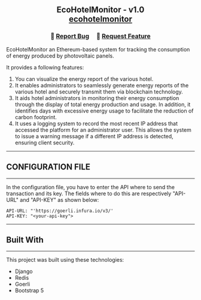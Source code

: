
<h2 align="center">
    EcoHotelMonitor - v1.0 <br/>
    <a href="http://134.209.237.228/">ecohotelmonitor</a>
</h2>

<h3 align="center">
    🔹
    <a href="https://github.com/joecarian/EcoHotelMonitor/issues">Report Bug</a> &nbsp; &nbsp;
    🔹
    <a href="https://github.com/joecarian/EcoHotelMonitor/issues">Request Feature</a>
</h3>

EcoHotelMonitor an Ethereum-based system for tracking the consumption of energy produced by photovoltaic panels.

It provides a following features: 
1. You can visualize the energy report of the various hotel.
2. It enables administrators to seamlessly generate energy reports of the various hotel and securely transmit them via blockchain technology.
3. It aids hotel administrators in monitoring
their energy consumption through the display of total
energy production and usage. In addition, it identifies
days with excessive energy usage to facilitate the
reduction of carbon footprint.
4. It uses a logging system to record the
most recent IP address that accessed the platform for an
administrator user. This allows the system to issue a
warning message if a different IP address is detected,
ensuring client security.

----

## CONFIGURATION FILE
---
In the configuration file, you have to enter the API where to send the transaction and its key. The fields where to do this are respectively "API-URL" and "API-KEY" as shown below:

    API-URL: "'https://goerli.infura.io/v3/'
    API-KEY: "<your-api-key">

---

## Built With
---
This project was built using these technologies: 
 * Django
 * Redis
 * Goerli
 * Bootstrap 5

